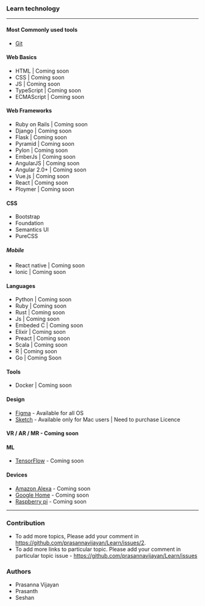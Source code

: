 ### Learn technology
---

#### Most Commonly used tools
- [Git](https://github.com/gdgmadurai/gdgmadurai.github.io/wiki/GIT)

#### Web Basics
- HTML | Coming soon
- CSS | Coming soon
- JS | Coming soon
- TypeScript | Coming soon
- ECMAScript | Coming soon

#### Web Frameworks
- Ruby on Rails | Coming soon
- Django | Coming soon
- Flask | Coming soon
- Pyramid | Coming soon
- Pylon | Coming soon
- EmberJs | Coming soon
- AngularJS | Coming soon
- Angular 2.0+ | Coming soon
- Vue.js | Coming soon
- React | Coming soon
- Ploymer | Coming soon

#### CSS
- Bootstrap
- Foundation
- Semantics UI
- PureCSS

##### Mobile
- React native | Coming soon
- Ionic | Coming soon

#### Languages
- Python | Coming soon
- Ruby | Coming soon
- Rust | Coming soon
- Js | Coming soon
- Embeded C | Coming soon
- Elixir | Coming soon
- Preact | Coming soon
- Scala | Coming soon
- R | Coming soon
- Go | Coming Soon

#### Tools
- Docker | Coming soon

#### Design
- [Figma](https://www.figma.com) - Available for all OS
- [Sketch](https://www.sketchapp.com/) - Available only for Mac users | Need to purchase Licence

#### VR / AR / MR - Coming soon

#### ML
- [TensorFlow](https://www.tensorflow.org/) - Coming soon

#### Devices
- [Amazon Alexa](https://developer.amazon.com/alexa) - Coming soon
- [Google Home](https://www.youtube.com/watch?v=2KpLHdAURGo) - Coming soon
- [Raspberry pi](https://www.raspberrypi.org/) - Coming soon


---
### Contribution
 - To add more topics, Please add your comment in https://github.com/prasannavijayan/Learn/issues/2.
 - To add more links to particular topic. Please add your comment in particular topic issue - https://github.com/prasannavijayan/Learn/issues


### Authors
- Prasanna Vijayan
- Prasanth
- Seshan